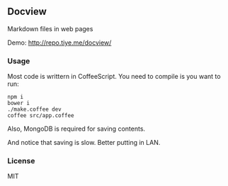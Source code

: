 
Docview
------

Markdown files in web pages

Demo: http://repo.tiye.me/docview/

### Usage

Most code is writtern in CoffeeScript.
You need to compile is you want to run:

```
npm i
bower i
./make.coffee dev
coffee src/app.coffee
```

Also, MongoDB is required for saving contents.

And notice that saving is slow. Better putting in LAN.

### License

MIT